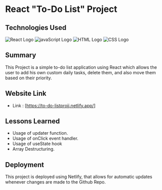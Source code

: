 # React "To-Do List" Project


## Technologies Used

![React Logo](https://camo.githubusercontent.com/23cda2ea41e9d3482ea8b84328ca6552e519cb59ad8a513e588795c678aa0c80/68747470733a2f2f63646e2e61757468302e636f6d2f626c6f672f72656163742d6a732f72656163742e706e67)
![javaScript Logo](https://www.google.com/url?sa=i&url=https%3A%2F%2Fgithub.com%2Fjalbertsr%2Flogo-badge-images&psig=AOvVaw1buOUUvKtIl0hxQDVET2Jm&ust=1707408754962000&source=images&cd=vfe&opi=89978449&ved=0CBUQjhxqFwoTCIjftbTPmYQDFQAAAAAdAAAAABAE)
![HTML Logo](https://www.google.com/url?sa=i&url=https%3A%2F%2Fgithub.com%2Fwebpack-contrib%2Fhtml-loader%2Fblob%2Fmaster%2FREADME.md&psig=AOvVaw3A6PA4qzZvMv38rmXsn2et&ust=1707408741012000&source=images&cd=vfe&opi=89978449&ved=0CBUQjhxqFwoTCJihz63PmYQDFQAAAAAdAAAAABAE)
![CSS Logo](https://www.google.com/url?sa=i&url=https%3A%2F%2Fgithub.com%2Fwebpack-contrib%2Fcss-loader%2Fblob%2Fmaster%2FREADME.md&psig=AOvVaw0BhoB-jPyI00rUzH0Ix0o1&ust=1707408769442000&source=images&cd=vfe&opi=89978449&ved=0CBUQjhxqFwoTCMjWjrvPmYQDFQAAAAAdAAAAABAE)

## Summary
This Project is a simple to-do list application using React which allows the user to add his own custom daily tasks, delete them, and also move them based on their priority.

## Website Link

* Link : [https://to-do-listprojj.netlify.app/]

## Lessons Learned
<ul>
    <li>Usage of updater function.</li>
    <li>Usage of onClick event handler.</li>
    <li>Usage of useState hook</li>
    <li>Array Destructuring.</li>
</ul>     



## Deployment

 This project is deployed using Netlify, that allows for automatic updates whenever changes are made to the Github Repo.

